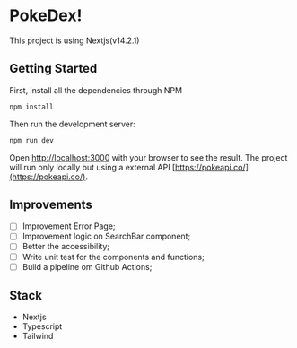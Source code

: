 # PokeDex!
This project is using Nextjs(v14.2.1)

## Getting Started
First, install all the dependencies through NPM

```bash
npm install
```
Then run the development server:

```bash
npm run dev
```

Open [http://localhost:3000](http://localhost:3000) with your browser to see the result.
The project will run only locally but using a external API [https://pokeapi.co/](https://pokeapi.co/).


## Improvements

- [ ] Improvement Error Page;
- [ ] Improvement logic on SearchBar component;
- [ ] Better the accessibility;
- [ ] Write unit test for the components and functions;
- [ ] Build a pipeline om Github Actions;

## Stack

- Nextjs
- Typescript
- Tailwind